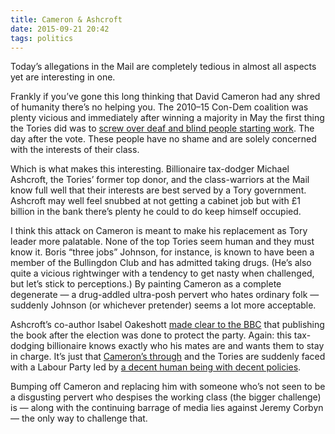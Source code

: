 ```yaml
---
title: Cameron & Ashcroft
date: 2015-09-21 20:42
tags: politics
---
```


Today’s allegations in the Mail are completely tedious in almost all aspects yet are interesting in one.

Frankly if you’ve gone this long thinking that David Cameron had any shred of humanity there’s no helping you. The 2010–15 Con-Dem coalition was plenty vicious and immediately after winning a majority in May the first thing the Tories did was to [screw over deaf and blind people starting work][access_to_work]. The day after the vote. These people have no shame and are solely concerned with the interests of their class.

[access_to_work]: http://www.morningstaronline.co.uk/a-483d-Tories-move-quickly-to-sneak-in-work-funds-cap

Which is what makes this interesting. Billionaire tax-dodger Michael Ashcroft, the Tories’ former top donor, and the class-warriors at the Mail know full well that their interests are best served by a Tory government. Ashcroft may well feel snubbed at not getting a cabinet job but with £1 billion in the bank there’s plenty he could to do keep himself occupied.

I think this attack on Cameron is meant to make his replacement as Tory leader more palatable. None of the top Tories seem human and they must know it. Boris “three jobs” Johnson, for instance, is known to have been a member of the Bullingdon Club and has admitted taking drugs. (He’s also quite a vicious rightwinger with a tendency to get nasty when challenged, but let’s stick to perceptions.) By painting Cameron as a complete degenerate — a drug-addled ultra-posh pervert who hates ordinary folk — suddenly Johnson (or whichever pretender) seems a lot more acceptable.

Ashcroft’s co-author Isabel Oakeshott [made clear to the BBC][gdn-wow] that publishing the book after the election was done to protect the party. Again: this tax-dodging billionaire knows exactly who his mates are and wants them to stay in charge. It’s just that [Cameron’s through][cam-quit] and the Tories are suddenly faced with a Labour Party led by [a decent human being with decent policies][jeremy].

[cam-quit]: http://www.bbc.co.uk/news/uk-politics-32022484
[gdn-wow]: http://www.theguardian.com/politics/blog/live/2015/sep/21/cameron-hit-by-student-drugs-and-debauchery-allegations-in-ashcroft-biography-politics-live#block-5600065be4b0764b4fbfb7ab
[jeremy]: https://www.morningstaronline.co.uk/a-d997-Jeremy-Corbyn-Thank-you-all-for-making-this-happen

Bumping off Cameron and replacing him with someone who’s not seen to be a disgusting pervert who despises the working class (the bigger challenge) is — along with the continuing barrage of media lies against Jeremy Corbyn — the only way to challenge that.
